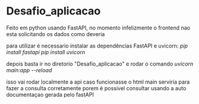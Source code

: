 # Desafio_aplicacao

Feito em python usando FastAPI, no momento infelizmente o frontend nao esta solicitando os dados como deveria

para utilizar é necessario instalar as dependências FastAPI e uvicorn: 
  *pip install fastapi*
  *pip install uvicorn*

depois basta ir no diretorio "Desafio_aplicacao" e rodar o comando
*uvicorn main:app --reload*

isso vai rodar localmente a api
caso funcionasse o html main serviria para fazer a consulta corretamente porem é possivel consultar usando a auto documentaçao gerada pelo fastAPI
